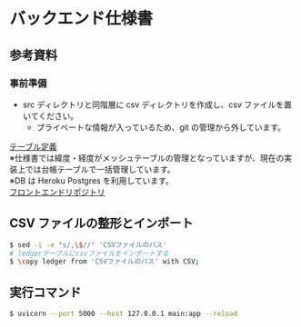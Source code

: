 # バックエンド仕様書

## 参考資料

### 事前準備

- src ディレクトリと同階層に csv ディレクトリを作成し、csv ファイルを置いてください。
  - プライベートな情報が入っているため、git の管理から外しています。

[テーブル定義](https://drive.google.com/file/d/1SBlcqxVVnBg7FhLkjSUIEGMuT07aD1bL/view?usp=sharing)  
※仕様書では緯度・経度がメッシュテーブルの管理となっていますが、現在の実装上では台帳テーブルで一括管理しています。  
※DB は Heroku Postgres を利用しています。  
[フロントエンドリポジトリ](https://github.com/yud0uhu/road-map)

## CSV ファイルの整形とインポート

```sh
$ sed -i -e "s/,\$//" 'CSVファイルのパス'
# ledgerテーブルにcsvファイルをインポートする
$ \copy ledger from 'CSVファイルのパス' with CSV;
```

## 実行コマンド

```sh
$ uvicorn --port 5000 --host 127.0.0.1 main:app --reload
```
